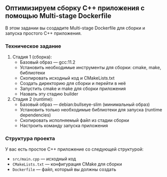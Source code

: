 ## Оптимизируем сборку C++ приложения с помощью Multi-stage Dockerfile

В этом задании вы создадите Multi-stage Dockerfile для сборки и запуска простого C++ приложения. 

### Техническое задание

1. Стадия 1 (сборка):
    - Базовый образ — gcc:11.2
    - Установить необходимые инструменты для сборки: cmake, make, библиотеки
    - Скопировать исходный код и CMakeLists.txt
    - Создать директорию для сборки и перейти в неё
    - Запустить cmake и make для сборки приложения
    - Назвать эту стадию builder
2. Стадия 2 (runtime):
    - Базовый образ — debian:bullseye-slim (минимальный образ)
    - Установить только необходимые библиотеки для запуска (runtime dependencies)
    - Скопировать исполняемый файл из стадии сборки
    - Настроить команду запуска приложения

### Структура проекта

У вас есть простое C++ приложение со следующей структурой:

- `src/main.cpp` — исходный код
- `CMakeLists.txt` — конфигурация CMake для сборки
- `Dockerfile` — файл, который вы должны создать
